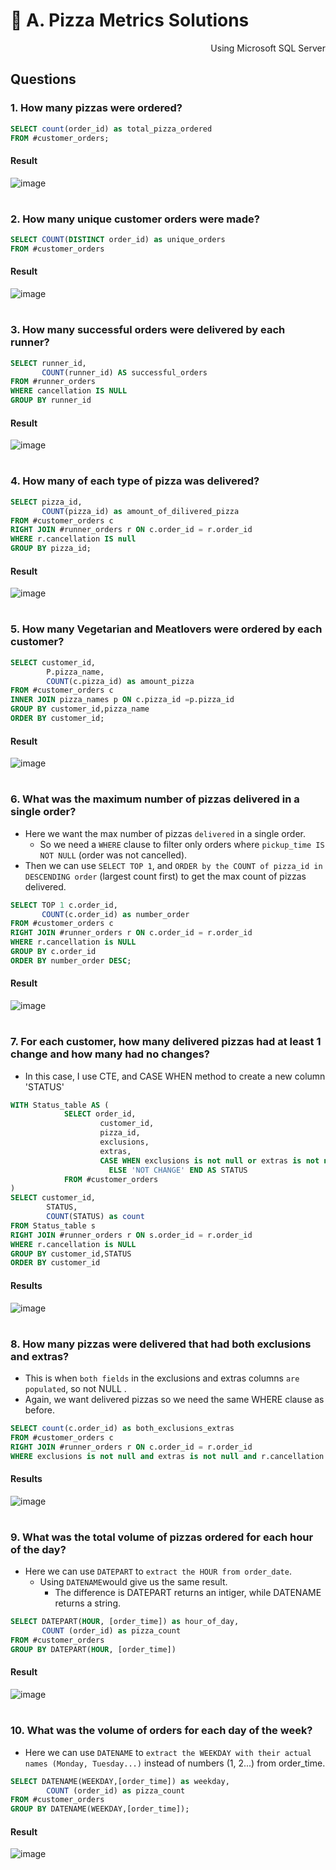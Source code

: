 # 🍕 A. Pizza Metrics Solutions

<p align="right"> Using Microsoft SQL Server </p>

## Questions

### 1. How many pizzas were ordered?

```sql
SELECT count(order_id) as total_pizza_ordered
FROM #customer_orders;
```
#### Result
![image](https://user-images.githubusercontent.com/101379141/195295105-d313039e-8054-49ff-a1f5-059d785734c5.png)

#
### 2. How many unique customer orders were made?

```sql
SELECT COUNT(DISTINCT order_id) as unique_orders
FROM #customer_orders
```
#### Result
![image](https://user-images.githubusercontent.com/101379141/195295267-96f0c3b8-e7d5-441b-975c-3a4e36870cf3.png)
#
### 3. How many successful orders were delivered by each runner?

```sql
SELECT runner_id,
       COUNT(runner_id) AS successful_orders
FROM #runner_orders
WHERE cancellation IS NULL
GROUP BY runner_id
```
#### Result
![image](https://user-images.githubusercontent.com/101379141/195295640-95029d36-5e77-4a5f-9939-1e250b459d2a.png)

#
### 4. How many of each type of pizza was delivered?


```sql
SELECT pizza_id, 
       COUNT(pizza_id) as amount_of_dilivered_pizza
FROM #customer_orders c 
RIGHT JOIN #runner_orders r ON c.order_id = r.order_id
WHERE r.cancellation IS null
GROUP BY pizza_id;
```
#### Result
![image](https://user-images.githubusercontent.com/101379141/195296832-dcd57890-0c22-445e-84f7-c3c179779151.png)

#
### 5. How many Vegetarian and Meatlovers were ordered by each customer?

```sql
SELECT customer_id,
        P.pizza_name, 
        COUNT(c.pizza_id) as amount_pizza
FROM #customer_orders c 
INNER JOIN pizza_names p ON c.pizza_id =p.pizza_id
GROUP BY customer_id,pizza_name
ORDER BY customer_id;
```
#### Result
![image](https://user-images.githubusercontent.com/101379141/195297281-1cce363d-8988-4b0d-ab89-ac83ce1465aa.png)

#
### 6. What was the maximum number of pizzas delivered in a single order?
- Here we want the max number of pizzas `delivered` in a single order.
  - So we need a `WHERE` clause to filter only orders where `pickup_time IS NOT NULL` (order was not cancelled).
- Then we can use `SELECT TOP 1`, and `ORDER by the COUNT of pizza_id in DESCENDING order` (largest count first) to get the max count of pizzas delivered.

```sql
SELECT TOP 1 c.order_id, 
       COUNT(c.order_id) as number_order
FROM #customer_orders c 
RIGHT JOIN #runner_orders r ON c.order_id = r.order_id
WHERE r.cancellation is NULL
GROUP BY c.order_id
ORDER BY number_order DESC;
```
#### Result
![image](https://user-images.githubusercontent.com/101379141/195298260-4a37c6e3-312b-447b-affd-b926a541831d.png)

#
### 7. For each customer, how many delivered pizzas had at least 1 change and how many had no changes?
- In this case, I use CTE, and CASE WHEN method to create a new column 'STATUS'  

```sql
WITH Status_table AS (
            SELECT order_id, 
                    customer_id,
                    pizza_id,
                    exclusions, 
                    extras, 
                    CASE WHEN exclusions is not null or extras is not null THEN 'CHANGE'
                      ELSE 'NOT CHANGE' END AS STATUS 
            FROM #customer_orders 
)
SELECT customer_id,
        STATUS, 
        COUNT(STATUS) as count
FROM Status_table s 
RIGHT JOIN #runner_orders r ON s.order_id = r.order_id
WHERE r.cancellation is NULL
GROUP BY customer_id,STATUS
ORDER BY customer_id

```
#### Results
![image](https://user-images.githubusercontent.com/101379141/195299842-736cfa8d-ba7a-468a-b0f2-792cf0a4ab66.png)

#
### 8. How many pizzas were delivered that had both exclusions and extras?
- This is when `both fields` in the exclusions and extras columns `are populated`, so not NULL .
- Again, we want delivered pizzas so we need the same WHERE clause as before.

```sql
SELECT count(c.order_id) as both_exclusions_extras
FROM #customer_orders c 
RIGHT JOIN #runner_orders r ON c.order_id = r.order_id
WHERE exclusions is not null and extras is not null and r.cancellation is null
```
#### Results
![image](https://user-images.githubusercontent.com/101379141/195300360-72d19b1c-4b0c-4d24-bbca-95341cbff68a.png)

#
### 9. What was the total volume of pizzas ordered for each hour of the day?
- Here we can use `DATEPART` to `extract the HOUR from order_date`.
  - Using `DATENAME`would give us the same result.
    - The difference is DATEPART returns an intiger, while DATENAME returns a string.
  
```sql
SELECT DATEPART(HOUR, [order_time]) as hour_of_day, 
       COUNT (order_id) as pizza_count
FROM #customer_orders
GROUP BY DATEPART(HOUR, [order_time])
```
#### Result
![image](https://user-images.githubusercontent.com/101379141/195300844-f31063c1-dbca-404d-b4c3-647f744f3bca.png)

#
### 10. What was the volume of orders for each day of the week?
- Here we can use `DATENAME` to `extract the WEEKDAY with their actual names (Monday, Tuesday...)` instead of numbers (1, 2...) from order_time.
  
```sql
SELECT DATENAME(WEEKDAY,[order_time]) as weekday, 
        COUNT (order_id) as pizza_count
FROM #customer_orders
GROUP BY DATENAME(WEEKDAY,[order_time]);

```
#### Result
![image](https://user-images.githubusercontent.com/101379141/195301182-58d957a6-6cd1-4c37-9b96-dc332a7e5f4d.png)

